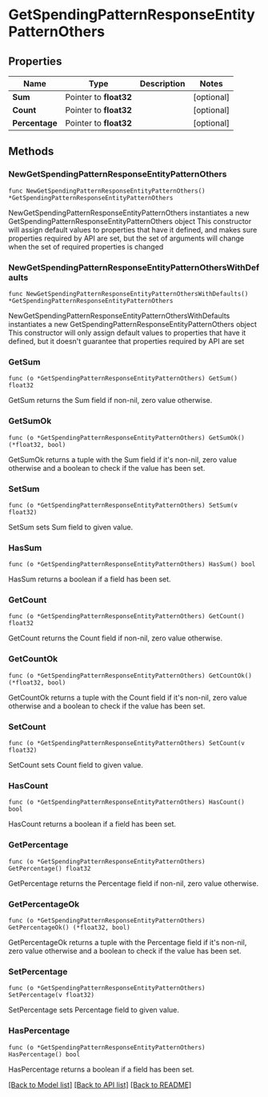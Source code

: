 # GetSpendingPatternResponseEntityPatternOthers

## Properties

Name | Type | Description | Notes
------------ | ------------- | ------------- | -------------
**Sum** | Pointer to **float32** |  | [optional] 
**Count** | Pointer to **float32** |  | [optional] 
**Percentage** | Pointer to **float32** |  | [optional] 

## Methods

### NewGetSpendingPatternResponseEntityPatternOthers

`func NewGetSpendingPatternResponseEntityPatternOthers() *GetSpendingPatternResponseEntityPatternOthers`

NewGetSpendingPatternResponseEntityPatternOthers instantiates a new GetSpendingPatternResponseEntityPatternOthers object
This constructor will assign default values to properties that have it defined,
and makes sure properties required by API are set, but the set of arguments
will change when the set of required properties is changed

### NewGetSpendingPatternResponseEntityPatternOthersWithDefaults

`func NewGetSpendingPatternResponseEntityPatternOthersWithDefaults() *GetSpendingPatternResponseEntityPatternOthers`

NewGetSpendingPatternResponseEntityPatternOthersWithDefaults instantiates a new GetSpendingPatternResponseEntityPatternOthers object
This constructor will only assign default values to properties that have it defined,
but it doesn't guarantee that properties required by API are set

### GetSum

`func (o *GetSpendingPatternResponseEntityPatternOthers) GetSum() float32`

GetSum returns the Sum field if non-nil, zero value otherwise.

### GetSumOk

`func (o *GetSpendingPatternResponseEntityPatternOthers) GetSumOk() (*float32, bool)`

GetSumOk returns a tuple with the Sum field if it's non-nil, zero value otherwise
and a boolean to check if the value has been set.

### SetSum

`func (o *GetSpendingPatternResponseEntityPatternOthers) SetSum(v float32)`

SetSum sets Sum field to given value.

### HasSum

`func (o *GetSpendingPatternResponseEntityPatternOthers) HasSum() bool`

HasSum returns a boolean if a field has been set.

### GetCount

`func (o *GetSpendingPatternResponseEntityPatternOthers) GetCount() float32`

GetCount returns the Count field if non-nil, zero value otherwise.

### GetCountOk

`func (o *GetSpendingPatternResponseEntityPatternOthers) GetCountOk() (*float32, bool)`

GetCountOk returns a tuple with the Count field if it's non-nil, zero value otherwise
and a boolean to check if the value has been set.

### SetCount

`func (o *GetSpendingPatternResponseEntityPatternOthers) SetCount(v float32)`

SetCount sets Count field to given value.

### HasCount

`func (o *GetSpendingPatternResponseEntityPatternOthers) HasCount() bool`

HasCount returns a boolean if a field has been set.

### GetPercentage

`func (o *GetSpendingPatternResponseEntityPatternOthers) GetPercentage() float32`

GetPercentage returns the Percentage field if non-nil, zero value otherwise.

### GetPercentageOk

`func (o *GetSpendingPatternResponseEntityPatternOthers) GetPercentageOk() (*float32, bool)`

GetPercentageOk returns a tuple with the Percentage field if it's non-nil, zero value otherwise
and a boolean to check if the value has been set.

### SetPercentage

`func (o *GetSpendingPatternResponseEntityPatternOthers) SetPercentage(v float32)`

SetPercentage sets Percentage field to given value.

### HasPercentage

`func (o *GetSpendingPatternResponseEntityPatternOthers) HasPercentage() bool`

HasPercentage returns a boolean if a field has been set.


[[Back to Model list]](../README.md#documentation-for-models) [[Back to API list]](../README.md#documentation-for-api-endpoints) [[Back to README]](../README.md)


